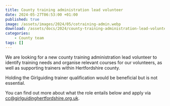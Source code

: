 ```yaml
---
title: County training administration lead volunteer
date: 2024-05-27T06:53:00 +01:00
published: true
image: /assets/images/2024/05/cotraining-admin.webp
download: /assets/docs/2024/county-training-administration-lead-volunteer-role-description.pdf
categories: 
    - County team
tags: []
---
```

We are looking for a new county training administration lead volunteer to identify training needs and organise relevant courses for our volunteers, as well as supporting trainers within Hertfordshire county.

Holding the Girlguiding trainer qualification would be beneficial but is not essential.

You can find out more about what the role entails below and apply via <cc@girlguidinghertfordshire.org.uk>.
